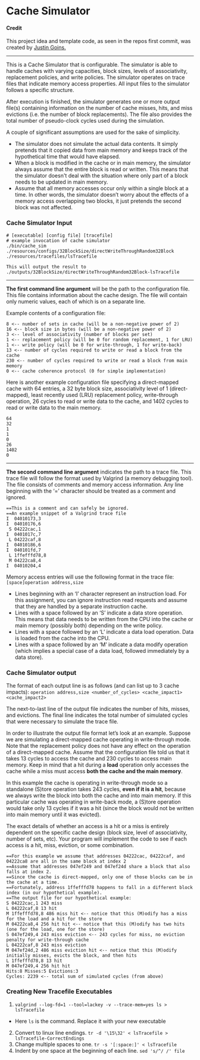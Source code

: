 # Cache Simulator

#### Credit
This project idea and template code, as seen in the repos first commit, was created by [Justin Goins.](http://eecs.oregonstate.edu/people/Goins-Justin)
***

This is a Cache Simulator that is configurable. The simulator is able to handle caches with varying capacities, block sizes, levels of associativity, replacement policies, and write policies. The simulator operates on trace files that indicate memory access properties. All input files to the simulator follows a specific structure.

After execution is finished, the simulator generates one or more output file(s) containing information on the number of cache misses, hits, and miss evictions (i.e. the number of block replacements). The file also provides the total number of pseudo-clock cycles used during the simulation.

A couple of significant assumptions are used for the sake of simplicity.

* The simulator does not simulate the actual data contents. It simply pretends that it copied data from main memory and keeps track of the hypothetical time that would have elapsed.
* When a block is modified in the cache or in main memory, the simulator always assume that the entire block is read or written. This means that the simulator doesn't deal with the situation where only part of a block needs to be updated in main memory.
* Assume that all memory accesses occur only within a single block at a time. In other words, the simulator doesn’t worry about the effects of a memory access overlapping two blocks, it just pretends the second block was not affected.

### Cache Simulator Input
```
# [executable] [config file] [tracefile]
# example invocation of cache simulator
./bin/cache_sim ./resources/configs/32BlockSize/directWriteThroughRandom32Block ./resources/tracefiles/lsTracefile

This will output the result to ./outputs/32BlockSize/directWriteThroughRandom32Block-lsTracefile
```
***
__The first command line argument__ will be the path to the configuration file. This file contains information about the cache design. The file will contain only numeric values, each of which is on a separate line.

Example contents of a configuration file:
```
8 <-- number of sets in cache (will be a non-negative power of 2)
16 <-- block size in bytes (will be a non-negative power of 2)
3 <-- level of associativity (number of blocks per set)
1 <-- replacement policy (will be 0 for random replacement, 1 for LRU)
1 <-- write policy (will be 0 for write-through, 1 for write-back)
13 <-- number of cycles required to write or read a block from the cache
230 <-- number of cycles required to write or read a block from main memory
0 <-- cache coherence protocol (0 for simple implementation)
```

Here is another example configuration file specifying a direct-mapped cache with 64 entries, a 32 byte block size, associativity level of 1 (direct-mapped), least recently used (LRU) replacement policy, write-through operation, 26 cycles to read or write data to the cache, and 1402 cycles to read or write data to the main memory.
```
64
32
1
1
0
26
1402
0
```
***
__The second command line argument__ indicates the path to a trace file. This trace file will follow the format used by Valgrind (a memory debugging tool). The file consists of comments and memory access information. Any line beginning with the ‘=’ character should be treated as a comment and ignored.

```
==This is a comment and can safely be ignored.
==An example snippet of a Valgrind trace file
I  04010173,3
I  04010176,6
 S 04222cac,1
I  0401017c,7
 L 04222caf,8
I  04010186,6
I  040101fd,7
 L 1ffefffd78,8
 M 04222ca8,4
I  04010204,4
```
Memory access entries will use the following format in the trace file:
`[space]operation address,size`

* Lines beginning with an ‘I’ character represent an instruction load. For this assignment, you can ignore instruction read requests and assume that they are handled by a separate instruction cache.
* Lines with a space followed by an ‘S’ indicate a data store operation. This means that data needs to be written from the CPU into the cache or main memory (possibly both) depending on the write policy.
* Lines with a space followed by an ‘L’ indicate a data load operation. Data is loaded from the cache into the CPU.
* Lines with a space followed by an ‘M’ indicate a data modify operation (which implies a special case of a data load, followed immediately by a data store).

### Cache Simulator output
The format of each output line is as follows (and can list up to 3 cache impacts):
`operation address,size <number_of_cycles> <cache_impact1> <cache_impact2>`

The next-to-last line of the output file indicates the number of hits, misses, and evictions. The final line indicates the total number of simulated cycles that were necessary to simulate the trace file.

In order to illustrate the output file format let’s look at an example. Suppose we are simulating a direct-mapped cache operating in write-through mode. Note that the replacement policy does not have any effect on the operation of a direct-mapped cache. Assume that the configuration file told us that it takes 13 cycles to access the cache and 230 cycles to access main memory. Keep in mind that a hit during a __load__ operation only accesses the cache while a miss must access __both the cache and the main memory__.

In this example the cache is operating in write-through mode so a standalone (S)tore operation takes 243 cycles, __even if it is a hit__, because we always write the block into both the cache and into main memory. If this particular cache was operating in write-back mode, a (S)tore operation would take only 13 cycles if it was a hit (since the block would not be written into main memory until it was evicted).

The exact details of whether an access is a hit or a miss is entirely dependent on the specific cache design (block size, level of associativity, number of sets, etc). Your program will implement the code to see if each access is a hit, miss, eviction, or some combination.

```
==For this example we assume that addresses 04222cac, 04222caf, and 04222ca8 are all in the same block at index 2
==Assume that addresses 047ef249 and 047ef24d share a block that also falls at index 2.
==Since the cache is direct-mapped, only one of those blocks can be in the cache at a time.
==Fortunately, address 1ffefffd78 happens to fall in a different block index (in our hypothetical example).
==The output file for our hypothetical example:
S 04222cac,1 243 miss
L 04222caf,8 13 hit
M 1ffefffd78,8 486 miss hit <-- notice that this (M)odify has a miss for the load and a hit for the store
M 04222ca8,4 256 hit hit <-- notice that this (M)odify has two hits (one for the load, one for the store)
S 047ef249,4 243 miss eviction <-- 243 cycles for miss, no eviction penalty for write-through cache
L 04222caf,8 243 miss eviction
M 047ef24d,2 486 miss eviction hit <-- notice that this (M)odify initially misses, evicts the block, and then hits
L 1ffefffd78,8 13 hit
M 047ef249,4 256 hit hit
Hits:8 Misses:5 Evictions:3
Cycles: 2239 <-- total sum of simulated cycles (from above)
```

### Creating New Tracefile Executables
1. `valgrind --log-fd=1 --tool=lackey -v --trace-mem=yes ls > lsTracefile`
  * Here `ls` is the command. Replace it with your new executable
2. Convert to linux line endings. `tr -d '\15\32' < lsTracefile > lsTracefile-CorrectEndings`
3. Change multiple spaces to one. `tr -s '[:space:]' < lsTracefile`
4. Indent by one space at the beginning of each line. `sed 's/^/ /' file`
